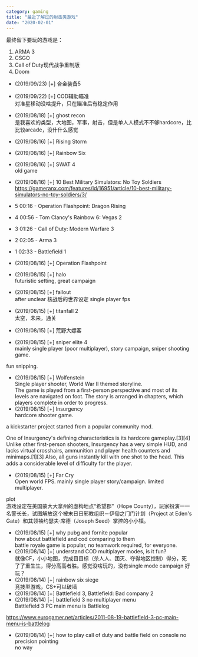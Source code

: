 ```yaml
---
category: gaming
title: "最近了解过的射击类游戏"
date: "2020-02-01"
---
```


最终留下要玩的游戏是：

1. ARMA 3
2. CSGO
3. Call of Duty现代战争重制版
4. Doom

- (2019/09/23) \[+\] 合金装备5
- (2019/09/22) \[+\] COD辅助瞄准  
    对准星移动没啥提升，只在瞄准后有稳定作用
- (2019/08/18) \[+\] ghost recon  
    是我喜欢的类型，大地图，军事，射击，但是单⼈人模式不不够hardcore，⽐比较arcade，没什什么感觉
- (2019/08/16) \[+\] Rising Storm
- (2019/08/16) \[+\] Rainbow Six
- (2019/08/16) \[+\] SWAT 4  
    old game
- (2019/08/16) \[+\] 10 Best Military Simulators: No Toy Soldiers  
    https://gameranx.com/features/id/16951/article/10-best-military-simulators-no-toy-soldiers/3/

- 5 00:16 - Operation Flashpoint: Dragon Rising
- 4 00:56 - Tom Clancy's Rainbow 6: Vegas 2
- 3 01:26 - Call of Duty: Modern Warfare 3
- 2 02:05 - Arma 3
- 1 02:33 - Battlefield 1

- (2019/08/16) \[+\] Operation Flashpoint
- (2019/08/15) \[+\] halo  
    futuristic setting, great campaign
- (2019/08/15) \[+\] fallout  
    after unclear 核战后的世界设定 single player fps
- (2019/08/15) \[+\] titanfall 2  
    太空，未来，通关
- (2019/08/15) \[+\] 荒野大嫖客
- (2019/08/15) \[+\] sniper elite 4  
    mainly single player (poor multiplayer), story campaign, sniper shooting game.

fun snipping.

- (2019/08/15) \[+\] Wolfenstein  
    Single player shooter, World War II themed storyline.  
    The game is played from a first-person perspective and most of its levels are navigated on foot. The story is arranged in chapters, which players complete in order to progress.
- (2019/08/15) \[+\] Insurgency  
    hardcore shooter game.

a kickstarter project started from a popular community mod.

One of Insurgency's defining characteristics is its hardcore gameplay.\[3\]\[4\] Unlike other first-person shooters, Insurgency has a very simple HUD, and lacks virtual crosshairs, ammunition and player health counters and minimaps.\[1\]\[3\] Also, all guns instantly kill with one shot to the head. This adds a considerable level of diﬃculty for the player.

- (2019/08/15) \[+\] Far Cry  
    Open world FPS. mainly single player story/campaign. limited multiplayer.

plot  
游戏设定在美国蒙⼤大拿州的虚构地点“希望郡”（Hope County），玩家扮演⼀一名警⻓长，试图解放这个被末⽇日邪教组织－伊甸之⻔门计划（Project at Eden's Gate）和其领袖约瑟夫‧席德（Joseph Seed）掌控的⼩小镇。

- (2019/08/15) \[+\] why pubg and fornite popular  
    how about battlefield and cod comparing to them  
    battle royale game is popular, no teamwork required, for everyone.
- (2019/08/14) \[+\] understand COD multiplayer modes, is it fun?  
    就像CF，⼩小地图，完成⽬目标（杀⼈人、团灭、夺得地区控制）得分，死了了重⽣生，得分⾼高者胜。感觉没啥玩的，没有single mode campaign 好玩？
- (2019/08/14) \[+\] rainbow six siege  
    竞技型游戏，CS+可以破墙
- (2019/08/14) \[+\] Battlefield 3, Battlefield: Bad company 2
- (2019/08/14) \[+\] battlefield 3 no multiplayer menu  
    Battlefield 3 PC main menu is Battlelog

https://www.eurogamer.net/articles/2011-08-19-battlefield-3-pc-main-menu-is-battlelog

- (2019/08/14) \[+\] how to play call of duty and battle field on console no precision pointing  
    no way
